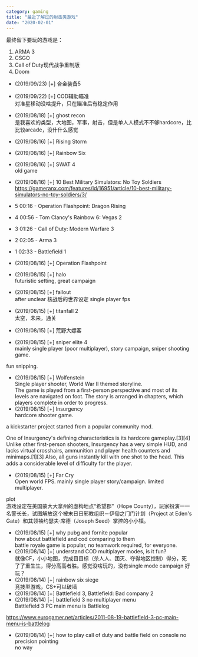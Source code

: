 ```yaml
---
category: gaming
title: "最近了解过的射击类游戏"
date: "2020-02-01"
---
```


最终留下要玩的游戏是：

1. ARMA 3
2. CSGO
3. Call of Duty现代战争重制版
4. Doom

- (2019/09/23) \[+\] 合金装备5
- (2019/09/22) \[+\] COD辅助瞄准  
    对准星移动没啥提升，只在瞄准后有稳定作用
- (2019/08/18) \[+\] ghost recon  
    是我喜欢的类型，大地图，军事，射击，但是单⼈人模式不不够hardcore，⽐比较arcade，没什什么感觉
- (2019/08/16) \[+\] Rising Storm
- (2019/08/16) \[+\] Rainbow Six
- (2019/08/16) \[+\] SWAT 4  
    old game
- (2019/08/16) \[+\] 10 Best Military Simulators: No Toy Soldiers  
    https://gameranx.com/features/id/16951/article/10-best-military-simulators-no-toy-soldiers/3/

- 5 00:16 - Operation Flashpoint: Dragon Rising
- 4 00:56 - Tom Clancy's Rainbow 6: Vegas 2
- 3 01:26 - Call of Duty: Modern Warfare 3
- 2 02:05 - Arma 3
- 1 02:33 - Battlefield 1

- (2019/08/16) \[+\] Operation Flashpoint
- (2019/08/15) \[+\] halo  
    futuristic setting, great campaign
- (2019/08/15) \[+\] fallout  
    after unclear 核战后的世界设定 single player fps
- (2019/08/15) \[+\] titanfall 2  
    太空，未来，通关
- (2019/08/15) \[+\] 荒野大嫖客
- (2019/08/15) \[+\] sniper elite 4  
    mainly single player (poor multiplayer), story campaign, sniper shooting game.

fun snipping.

- (2019/08/15) \[+\] Wolfenstein  
    Single player shooter, World War II themed storyline.  
    The game is played from a first-person perspective and most of its levels are navigated on foot. The story is arranged in chapters, which players complete in order to progress.
- (2019/08/15) \[+\] Insurgency  
    hardcore shooter game.

a kickstarter project started from a popular community mod.

One of Insurgency's defining characteristics is its hardcore gameplay.\[3\]\[4\] Unlike other first-person shooters, Insurgency has a very simple HUD, and lacks virtual crosshairs, ammunition and player health counters and minimaps.\[1\]\[3\] Also, all guns instantly kill with one shot to the head. This adds a considerable level of diﬃculty for the player.

- (2019/08/15) \[+\] Far Cry  
    Open world FPS. mainly single player story/campaign. limited multiplayer.

plot  
游戏设定在美国蒙⼤大拿州的虚构地点“希望郡”（Hope County），玩家扮演⼀一名警⻓长，试图解放这个被末⽇日邪教组织－伊甸之⻔门计划（Project at Eden's Gate）和其领袖约瑟夫‧席德（Joseph Seed）掌控的⼩小镇。

- (2019/08/15) \[+\] why pubg and fornite popular  
    how about battlefield and cod comparing to them  
    battle royale game is popular, no teamwork required, for everyone.
- (2019/08/14) \[+\] understand COD multiplayer modes, is it fun?  
    就像CF，⼩小地图，完成⽬目标（杀⼈人、团灭、夺得地区控制）得分，死了了重⽣生，得分⾼高者胜。感觉没啥玩的，没有single mode campaign 好玩？
- (2019/08/14) \[+\] rainbow six siege  
    竞技型游戏，CS+可以破墙
- (2019/08/14) \[+\] Battlefield 3, Battlefield: Bad company 2
- (2019/08/14) \[+\] battlefield 3 no multiplayer menu  
    Battlefield 3 PC main menu is Battlelog

https://www.eurogamer.net/articles/2011-08-19-battlefield-3-pc-main-menu-is-battlelog

- (2019/08/14) \[+\] how to play call of duty and battle field on console no precision pointing  
    no way
